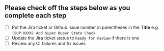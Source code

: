 ## Please check off the steps below as you complete each step
- [ ] Put the Jira ticket or Github issue number in parentheses in the **Title** e.g. `(SUP-XXXX) Add Super Duper State Check`
- [ ] Update the Jira ticket status to `Ready for Review` if there is one
- [ ] Review any CI failures and fix issues
